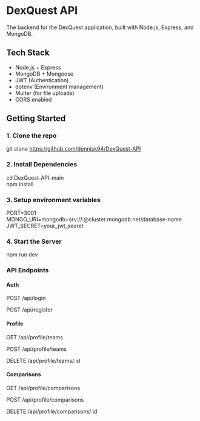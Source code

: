 # DexQuest API

The backend for the DexQuest application, built with Node.js, Express, and MongoDB.

## Tech Stack

- Node.js + Express
- MongoDB + Mongoose
- JWT (Authentication)
- dotenv (Environment management)
- Multer (for file uploads)
- CORS enabled  

## Getting Started  

### 1. Clone the repo  

git clone https://github.com/dennisk94/DexQuest-API  

### 2. Install Dependencies  

cd DexQuest-API-main  
npm install  

### 3. Setup environment variables  

PORT=3001  
MONGO_URI=mongodb+srv://<username>:<password>@cluster.mongodb.net/database-name  
JWT_SECRET=your_jwt_secret   

### 4. Start the Server  

npm run dev  

### API Endpoints  

#### Auth  

POST /api/login  

POST /api/register  

#### Profile  

GET /api/profile/teams  

POST /api/profile/teams  

DELETE /api/profile/teams/:id  

#### Comparisons  

GET /api/profile/comparisons  

POST /api/profile/comparisons  

DELETE /api/profile/comparisons/:id  
